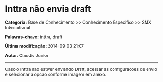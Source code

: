 # Inttra não envia draft

**Categoria:** Base de Conhecimento >> Conhecimento Especifico >> SMX International

**Palavras-chave:** inttra, draft

**Última modificação:** 2014-09-03 21:07

**Autor:** Claudio Junior

---

<p>Caso o Inttra nao estiver enviando Draft, acessar as configuracoes de envio e selecionar a opcao conforme imagem em anexo.</p>
<p> </p>
<p> </p>